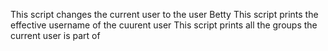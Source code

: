 This script changes the current user to the user Betty
This script prints the effective username of the cuurent user
This script prints all the groups the current user is part of